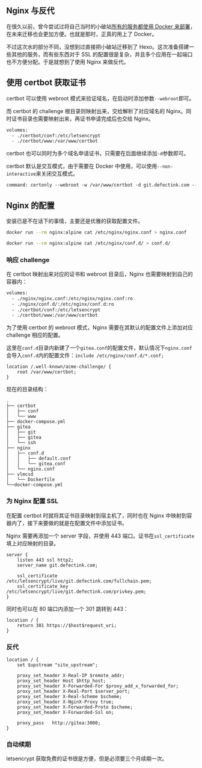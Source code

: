 ## Nginx 与反代

在很久以前，曾今尝试过将自己当时的小破站[所有的服务都使用 Docker 来部署](https://www.defectink.com/defect/docker-container-all.html)，在未来迁移也会更加方便。也就是那时，正真的用上了 Docker。

不过这次水的部分不同，没想到过直接把小破站迁移到了 Hexo。这次准备搭建一些其他的服务，而有些东西对于 SSL 的配置很是复杂，并且多个应用在一起端口也不方便分配。于是就想到了使用 Nginx 来做反代。

## 使用 certbot 获取证书

certbot 可以使用 webroot 模式来验证域名，在启动时添加参数`--webroot`即可。

而 certbot 的 challenge 根目录则映射出来，交给解析了对应域名的 Nginx。同时证书目录也需要映射出来，再证书申请完成后也交给 Nginx。

```dockerfile
volumes:
  - ./certbot/conf:/etc/letsencrypt
  - ./certbot/www:/var/www/certbot
```

certbot 也可以同时为多个域名申请证书，只需要在后面继续添加`-d`参数即可。

certbot 默认是交互模式，由于需要在 Docker 中使用，可以使用`--non-interactive`来关闭交互模式。

```dockerfile
command: certonly --webroot -w /var/www/certbot -d git.defectink.com --non-interactive --agree-tos -m xfy@xfy.plus
```

## Nginx 的配置

安装已是不在话下的事情，主要还是优雅的获取配置文件。

```bash
docker run --rm nginx:alpine cat /etc/nginx/nginx.conf > nginx.conf
```

```bash
docker run --rm nginx:alpine cat /etc/nginx/conf.d/ > conf.d/
```

### 响应 challenge

在 certbot 映射出来对应的证书和 webroot 目录后，Nginx 也需要映射到自己的容器内：

```dockerfile
volumes:
  - ./nginx/nginx.conf:/etc/nginx/nginx.conf:ro
  - ./nginx/conf.d/:/etc/nginx/conf.d:ro
  - ./certbot/conf:/etc/letsencrypt
  - ./certbot/www:/var/www/certbot
```

为了使用 certbot 的 webroot 模式，Nginx 需要在其默认的配置文件上添加对应 challenge 相应的配置。

这里在`conf.d`目录内新建了一个`gitea.conf`的配置文件，默认情况下`nginx.conf`会导入`conf.d`内的配置文件：`include /etc/nginx/conf.d/*.conf;`

```nginx
location /.well-known/acme-challenge/ {
    root /var/www/certbot;
}
```

现在的目录结构：

```
.
├── certbot
│   ├── conf
│   └── www
├── docker-compose.yml
├── gitea
│   ├── git
│   ├── gitea
│   └── ssh
├── nginx
│   ├── conf.d
│   │   ├── default.conf
│   │   └── gitea.conf
│   └── nginx.conf
├── vlmcsd
│   └── Dockerfile
└──docker-compose.yml
```

### 为 Nginx 配置 SSL

在配置 certbot 时就将其证书目录映射到宿主机了，同时也在 Nginx 中映射到容器内了，接下来要做的就是在配置文件中添加证书。

Nginx 需要再添加一个 server 字段，并使用 443 端口。证书在`ssl_certificate`填上对应映射的目录。

```nginx
server {
    listen 443 ssl http2;
    server_name git.defectink.com;

    ssl_certificate /etc/letsencrypt/live/git.defectink.com/fullchain.pem;
    ssl_certificate_key /etc/letsencrypt/live/git.defectink.com/privkey.pem;
}
```

同时也可以在 80 端口内添加一个 301 跳转到 443：

```nginx
location / {
    return 301 https://$host$request_uri;
}   
```

### 反代

```nginx
location / {
    set $upstream "site_upstream";

    proxy_set_header X-Real-IP $remote_addr;
    proxy_set_header Host $http_host;
    proxy_set_header X-Forwarded-For $proxy_add_x_forwarded_for;
    proxy_set_header X-Real-Port $server_port;
    proxy_set_header X-Real-Scheme $scheme;
    proxy_set_header X-NginX-Proxy true;
    proxy_set_header X-Forwarded-Proto $scheme;
    proxy_set_header X-Forwarded-Ssl on;
    
    proxy_pass   http://gitea:3000;
}
```

### 自动续期

letsencrypt 获取免费的证书很是方便，但是必须要三个月续期一次。